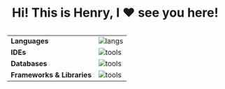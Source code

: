
<div align="center" style="display: flex; align-items: center; justify-content: center; flex-direction: row;">
  <h1 style="margin-right: 10px;">Hi! This is Henry, I ♥ see you here!</h1>
</div>

<div align="center">
  <table>
    <tr>
      <td><b>Languages</b></td>
      <td>
        <img title="Languages" alt="langs" src="https://skillicons.dev/icons?i=js,cs,c" />
      </td>
    </tr>
    <tr>
      <td><b>IDEs</b></td>
      <td>
        <img title="IDE" alt="tools" src="https://skillicons.dev/icons?i=vscode,visualstudio,vim" />
      </td>
    </tr>
    <tr>
      <td><b>Databases</b></td>
      <td>
        <img title="Tools" alt="tools" src="https://skillicons.dev/icons?i=sqlite,postgres" />
      </td>
    </tr>
    <tr>
      <td><b>Frameworks & Libraries</b></td>
      <td>
        <img title="Tools" alt="tools" src="https://skillicons.dev/icons?i=nodejs,ts,angular,dotnet" />
      </td>
    </tr>
  </table>
</div>






